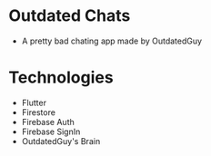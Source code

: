 # Outdated Chats

- A pretty bad chating app made by OutdatedGuy

# Technologies

- Flutter
- Firestore
- Firebase Auth
- Firebase SignIn
- OutdatedGuy's Brain
